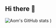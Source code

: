 ## Hi there 👋
![Aom's GitHub stats](https://github.com/aomwankhede/github-readme-stats&show=reviews,discussions_started,discussions_answered,prs_merged,prs_merged_percentage)
)
<!--
**aomwankhede/aomwankhede** is a ✨ _special_ ✨ repository because its `README.md` (this file) appears on your GitHub profile.

Here are some ideas to get you started:

- 🔭 I’m currently working on ...
- 🌱 I’m currently learning ...
- 👯 I’m looking to collaborate on ...
- 🤔 I’m looking for help with ...
- 💬 Ask me about ...
- 📫 How to reach me: ...
- 😄 Pronouns: ...
- ⚡ Fun fact: ...
-->
